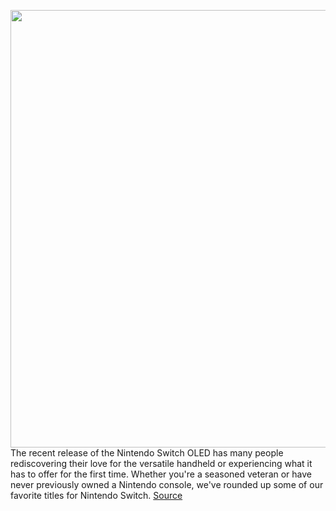 <img src='https://cdn.vox-cdn.com/thumbor/II6wCEWSalf8ZKd9Jt0J-IZVkqo=/0x0:3000x2000/1200x675/filters:focal(962x920:1442x1400)/cdn.vox-cdn.com/uploads/chorus_image/image/70315692/RoundUpArt_NintendoSwitch.0.jpg' width='700px' /><br/>
The recent release of the Nintendo Switch OLED has many people rediscovering their love for the versatile handheld or experiencing what it has to offer for the first time. Whether you're a seasoned veteran or have never previously owned a Nintendo console, we've rounded up some of our favorite titles for Nintendo Switch.
<a href='https://www.theverge.com/22785298/nintendo-switch-best-games-2021'> Source <a/>